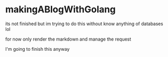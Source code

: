 # makingABlogWithGolang
 its not finished
but im trying to do this without know anything of databases lol

for now only render the markdown and manage the request


I'm going to finish this anyway
